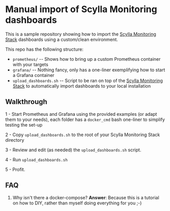 # Manual import of Scylla Monitoring dashboards

This is a sample repository showing how to import the [Scylla Monitoring Stack](https://monitoring.docs.scylladb.com/stable/install/monitoring_stack.html) dashboards using a custom/clean environment.

This repo has the following structure:

- `prometheus/` -- Shows how to bring up a custom Prometheus container with your targets
- `grafana/` -- Nothing fancy, only has a one-liner exemplifying how to start a Grafana container
- `upload_dashboards.sh` -- Script to be ran on top of the [Scylla Monitoring Stack](https://monitoring.docs.scylladb.com/stable/install/monitoring_stack.html) to automatically import dashboards to your local installation

## Walkthrough

1 - Start Prometheus and Grafana using the provided examples (or adapt them to your needs), each folder has a `docker_cmd` bash one-liner to simplify testing the set-up

2 - Copy `upload_dashboards.sh` to the root of your Scylla Monitoring Stack directory

3 - Review and edit (as needed) the `upload_dashboards.sh` script.

4 - Run `upload_dashboards.sh`

5 - Profit.

## FAQ

1. Why isn't there a docker-compose?
**Answer**: Because this is a tutorial on how to DIY, rather than myself doing everything for you ;-)

